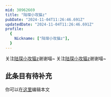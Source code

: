 ```yaml
---
mid: 30962669
title: "陆琛小攻猫z"
pubDate: "2024-11-04T11:26:46.691Z"
updatedDate: "2024-11-04T11:26:46.691Z"
profile:
  {
    Nickname: ["陆琛小攻猫z"],
  }
---
```


关注[陆琛小攻猫z](https://space.bilibili.com/30962669)谢谢喵~ 关注[陆琛小攻猫z](https://space.bilibili.com/30962669)谢谢喵~

## 此条目有待补充
你可以在[这里](https://github.com/Yuhanawa/VTuber.ICU/edit/master/src/content/v/陆琛小攻猫z/index.md)编辑本文
